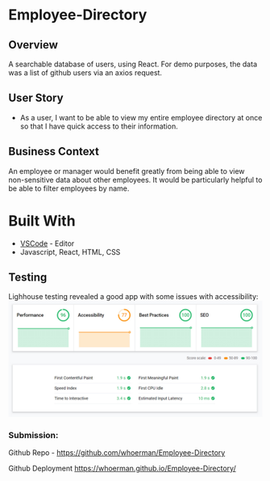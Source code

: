# Employee-Directory

## Overview

A searchable database of users, using React. For demo purposes, the data was a list of github users via an axios request.

## User Story

* As a user, I want to be able to view my entire employee directory at once so that I have quick access to their information.

## Business Context

An employee or manager would benefit greatly from being able to view non-sensitive data about other employees. It would be particularly helpful to be able to filter employees by name.

# Built With
* [VSCode](https://code.visualstudio.com/) - Editor
* Javascript, React, HTML, CSS

## Testing

Lighhouse testing revealed a good app with some issues with accessibility:
![alt text](./employeedirectory\lighthose.jpg "lighthouse report")

### Submission:

Github Repo -
https://github.com/whoerman/Employee-Directory

Github Deployment
https://whoerman.github.io/Employee-Directory/
